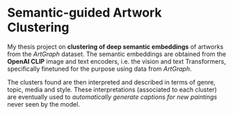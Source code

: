 # Semantic-guided Artwork Clustering
My thesis project on **clustering of deep semantic embeddings** of artworks from the *ArtGraph* dataset. The semantic embeddings are obtained from the **OpenAI CLIP** image and text encoders, i.e. the vision and text Transformers, specifically finetuned for the purpose using data from *ArtGraph*.

The clusters found are then interpreted and described in terms of genre, topic, media and style. These interpretations (associated to each cluster) are eventually used to *automatically generate captions for new paintings* never seen by the model.
